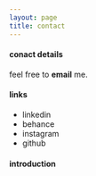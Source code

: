 ```yaml
---
layout: page
title: contact
---
```


#### conact details

feel free to <strong><a href = "mailto: b.s.biro@network.rca.ac.uk" style="text-decoration:none" >email</a></strong> me.

#### links

- <a href="https://uk.linkedin.com/in/bsbiro" style="text-decoration:none" >linkedin</a>
- <a href="https://www.behance.net/bsbiro" style="text-decoration:none" >behance</a>
- <a href="https://www.instagram.com/b.s.biro" style="text-decoration:none" >instagram</a>
- <a href="https://github.com/bsbiro" style="text-decoration:none" >github</a>

#### introduction
